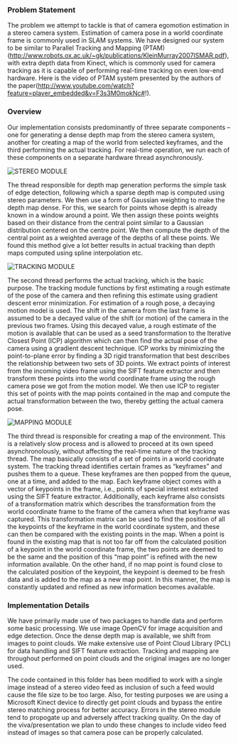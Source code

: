 ### Problem Statement

The problem we attempt to tackle is that of camera egomotion estimation in a stereo camera system. Estimation of camera pose in a world coordinate frame is commonly used in SLAM systems. We have designed our system to be similar to Parallel Tracking and Mapping (PTAM)(http://www.robots.ox.ac.uk/~gk/publications/KleinMurray2007ISMAR.pdf), with extra depth data from Kinect, which is commonly used for camera tracking as it is capable of performing real-time tracking on even low-end hardware. Here is the video of PTAM system presented by the authors of the paper(http://www.youtube.com/watch?feature=player_embedded&v=F3s3M0mokNc#!).


### Overview 

Our implementation consists predominantly of three separate components – one for generating a dense depth map from the stereo camera system, another for creating a map of the world from selected keyframes, and the third performing the actual tracking. For real-time operation, we run each of these components on a separate hardware thread asynchronously. 

![STEREO MODULE](https://raw.github.com/ankit-maverick/ComputerVisionProject/master/StereoModule.png)

The thread responsible for depth map generation performs the simple task of edge detection, following which a sparse depth map is computed using stereo parameters. We then use a form of Gaussian weighting to make the depth map dense. For this, we search for points whose depth is already known in a window around a point. We then assign these points weights based on their distance from the central point similar to a Gaussian distribution centered on the centre point. We then compute the depth of the central point as a weighted average of the depths of all these points. We found this method give a lot better results in actual tracking than depth maps computed using spline interpolation etc.

![TRACKING MODULE](https://raw.github.com/ankit-maverick/ComputerVisionProject/master/TrackingModule.png)

The second thread performs the actual tracking, which is the basic purpose. The tracking module functions by first estimating a rough estimate of the pose of the camera and then refining this estimate using gradient descent error minimization. For estimation of a rough pose, a decaying motion model is used. The shift in the camera from the last frame is assumed to be a decayed value of the shift (or motion) of the camera in the previous two frames. Using this decayed value, a rough estimate of the motion is available that can be used as a seed transformation to the Iterative Closest Point (ICP) algorithm which can then find the actual pose of the camera using a gradient descent technique. ICP works by minimixzing the point-to-plane error by finding a 3D rigid transformation that best describes the relationship between two sets of 3D points. We extract points of interest from the incoming video frame using the SIFT feature extractor and then transform these points into the world coordinate frame using the rough camera pose we got from the motion model. We then use ICP to register this set of points with the map points contained in the map and compute the actual transformation between the two, thereby getting the actual camera pose.

![MAPPING MODULE](https://raw.github.com/ankit-maverick/ComputerVisionProject/master/MappingModule.png)

The third thread is responsible for creating a map of the environment. This is a relatively slow process and is allowed to proceed at its own speed asynchronolously, without affecting the real-time nature of the tracking thread. The map basically consists of a set of points in a world cooridnate system. The tracking thread identifies certain frames as “keyframes” and pushes them to a queue. These keyframes are then popped from the queue, one at a time, and added to the map. Each keyframe object comes with a vector of keypoints in the frame, i.e., points of special interest extracted using the SIFT feature extractor. Additionally, each keyframe also consists of a transformation matrix which describes the transformation from the world coordinate frame to the frame of the camera when that keyframe was captured. This transformation matrix can be used to find the position of all the keypoints of the keyframe in the world coordinate system, and these can then be compared with the existing points in the map. When a point is found in the existing map that is not too far off from the calculated position of a keypoint in the world coordinate frame, the two points are deemed to be the same and the position of this “map point” is refined with the new information available. On the other hand, if no map point is found close to the calculated position of the keypoint, the keypoint is deemed to be fresh data and is added to the map as a new map point. In this manner, the map is constantly updated and refined as new information becomes available.



### Implementation Details

We have primarily made use of two packages to handle data and perform some basic processing. We use image OpenCV for image acquisition and edge detection. Once the dense depth map is available, we shift from images to point clouds. We make extensive use of Point Cloud Library (PCL) for data handling and SIFT feature extraction. Tracking and mapping are throughout performed on point clouds and the original images are no longer used.

The code contained in this folder has been modified to work with a single image instead of a stereo video feed as inclusion of such a feed would cause the file size to be too large. Also, for testing purposes we are using a Microsoft Kinect device to directly get point clouds and bypass the entire stereo matching process for better accuracy. Errors in the stereo module tend to propogate up and adversely affect tracking quality. On the day of the viva/presentation we plan to undo these changes to include video feed instead of images so that camera pose can be properly calculated.

